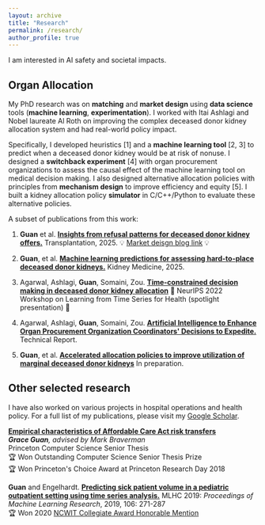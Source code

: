 ```yaml
---
layout: archive
title: "Research"
permalink: /research/
author_profile: true
---
```



I am interested in AI safety and societal impacts.


## Organ Allocation

My PhD research was on **matching** and **market design** using **data science** tools (**machine learning**, **experimentation**). I worked with Itai Ashlagi and Nobel laureate Al Roth on improving the complex deceased donor kidney allocation system and had real-world policy impact. 

Specifically, I developed heuristics [1] and a **machine learning tool** [2, 3] to predict when a deceased donor kidney would be at risk of nonuse. I designed a **switchback experiment** [4] with organ procurement organizations to assess the causal effect of the machine learning tool on medical decision making. I also designed alternative allocation policies with principles from **mechanism design** to improve efficiency and equity [5]. I built a kidney allocation policy **simulator** in C/C++/Python to evaluate these alternative policies.

A subset of publications from this work:

1. **Guan** et al. [**Insights from refusal patterns for deceased donor kidney offers.**](https://journals.lww.com/transplantjournal/fulltext/9900/insights_from_refusal_patterns_for_deceased_donor.1089.aspx) Transplantation, 2025. 💡 [Market deisgn blog link](https://marketdesigner.blogspot.com/2025/05/the-deceased-donor-waiting-list-for.html) 💡

2. **Guan**, et al. [**Machine learning predictions for assessing hard-to-place deceased donor kidneys.**]() Kidney Medicine, 2025.

3. Agarwal, Ashlagi, **Guan**, Somaini, Zou. [**Time-constrained decision making in deceased donor kidney allocation**]() 🌟 NeurIPS 2022 Workshop on Learning from Time Series for Health (spotlight presentation) 🌟

4. Agarwal, Ashlagi, **Guan**, Somaini, Zou. [**Artificial Intelligence to Enhance Organ Procurement Organization Coordinators' Decisions to Expedite.**]() Technical Report.

5. **Guan**, et al. [**Accelerated allocation policies to improve utilization of marginal deceased donor kidneys**]() In preparation.



## Other selected research

I have also worked on various projects in hospital operations and health policy. For a full list of my publications, please visit my <a href="https://scholar.google.com/citations?user=xcJ3x40AAAAJ&hl=en">Google Scholar</a>.


[**Empirical characteristics of Affordable Care Act risk transfers**](https://arxiv.org/abs/2208.02372)\
***Grace Guan**, advised by Mark Braverman*\
Princeton Computer Science Senior Thesis\
🏆 Won Outstanding Computer Science Senior Thesis Prize\
🏆 Won Princeton's Choice Award at Princeton Research Day 2018


**Guan** and Engelhardt. [**Predicting sick patient volume in a pediatric outpatient setting using time series analysis.**](http://proceedings.mlr.press/v106/guan19a/guan19a.pdf) MLHC 2019: *Proceedings of Machine Learning Research*, 2019, 106: 271-287\
🏆 Won 2020 [NCWIT Collegiate Award Honorable Mention](https://www.aspirations.org/news/2020-ncwit-collegiate-award-recipients-announced)


